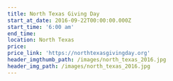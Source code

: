 ```yaml
---
title: North Texas Giving Day
start_at_date: 2016-09-22T00:00:00.000Z
start_time: '6:00 am'
end_time:
location: North Texas
price:
price_link: 'https://northtexasgivingday.org'
header_imgthumb_path: /images/north_texas_2016.jpg
header_img_path: /images/north_texas_2016.jpg
---
```



